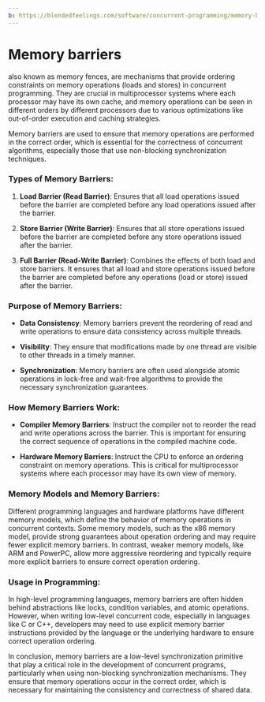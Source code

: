 ```yaml
---
b: https://blendedfeelings.com/software/concurrent-programming/memory-barrier.md
---
```


# Memory barriers 
also known as memory fences, are mechanisms that provide ordering constraints on memory operations (loads and stores) in concurrent programming. They are crucial in multiprocessor systems where each processor may have its own cache, and memory operations can be seen in different orders by different processors due to various optimizations like out-of-order execution and caching strategies.

Memory barriers are used to ensure that memory operations are performed in the correct order, which is essential for the correctness of concurrent algorithms, especially those that use non-blocking synchronization techniques.

### Types of Memory Barriers:

1. **Load Barrier (Read Barrier)**: Ensures that all load operations issued before the barrier are completed before any load operations issued after the barrier.

2. **Store Barrier (Write Barrier)**: Ensures that all store operations issued before the barrier are completed before any store operations issued after the barrier.

3. **Full Barrier (Read-Write Barrier)**: Combines the effects of both load and store barriers. It ensures that all load and store operations issued before the barrier are completed before any operations (load or store) issued after the barrier.

### Purpose of Memory Barriers:

- **Data Consistency**: Memory barriers prevent the reordering of read and write operations to ensure data consistency across multiple threads.

- **Visibility**: They ensure that modifications made by one thread are visible to other threads in a timely manner.

- **Synchronization**: Memory barriers are often used alongside atomic operations in lock-free and wait-free algorithms to provide the necessary synchronization guarantees.

### How Memory Barriers Work:

- **Compiler Memory Barriers**: Instruct the compiler not to reorder the read and write operations across the barrier. This is important for ensuring the correct sequence of operations in the compiled machine code.

- **Hardware Memory Barriers**: Instruct the CPU to enforce an ordering constraint on memory operations. This is critical for multiprocessor systems where each processor may have its own view of memory.

### Memory Models and Memory Barriers:

Different programming languages and hardware platforms have different memory models, which define the behavior of memory operations in concurrent contexts. Some memory models, such as the x86 memory model, provide strong guarantees about operation ordering and may require fewer explicit memory barriers. In contrast, weaker memory models, like ARM and PowerPC, allow more aggressive reordering and typically require more explicit barriers to ensure correct operation ordering.

### Usage in Programming:

In high-level programming languages, memory barriers are often hidden behind abstractions like locks, condition variables, and atomic operations. However, when writing low-level concurrent code, especially in languages like C or C++, developers may need to use explicit memory barrier instructions provided by the language or the underlying hardware to ensure correct operation ordering.

In conclusion, memory barriers are a low-level synchronization primitive that play a critical role in the development of concurrent programs, particularly when using non-blocking synchronization mechanisms. They ensure that memory operations occur in the correct order, which is necessary for maintaining the consistency and correctness of shared data.